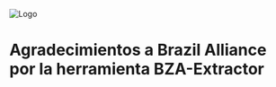 ![Logo](https://i.postimg.cc/fbKzcSrh/Sin-t-tulo.png)

# Agradecimientos a Brazil Alliance por la herramienta BZA-Extractor
